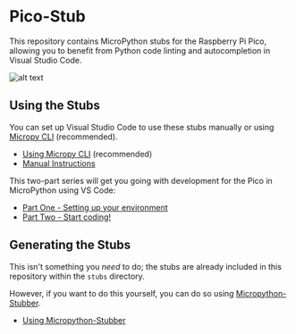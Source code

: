 # Pico-Stub

This repository contains MicroPython stubs for the Raspberry Pi Pico, allowing you to benefit from Python code linting and autocompletion in Visual Studio Code.

![alt text](https://raw.githubusercontent.com/cpwood/Pico-Stub/main/screenshot.png "Screenshot")

## Using the Stubs

You can set up Visual Studio Code to use these stubs manually or using [Micropy CLI](https://github.com/BradenM/micropy-cli) (recommended). 

* [Using Micropy CLI](micropy.md#using-the-stubs) (recommended)
* [Manual Instructions](micropython-stubber.md#using-the-stubs) 

This two-part series will get you going with development for the Pico in MicroPython using VS Code:

* [Part One - Setting up your environment](https://medium.com/all-geek-to-me/developing-for-the-raspberry-pi-pico-in-vs-code-getting-started-6dbb3da5ba97)
* [Part Two - Start coding!](https://medium.com/all-geek-to-me/developing-for-the-raspberry-pi-pico-in-vs-code-start-coding-bb3834233eff)

## Generating the Stubs

This isn't something you *need* to do; the stubs are already included in this repository within the `stubs` directory.

However, if you want to do this yourself, you can do so using [Micropython-Stubber](https://github.com/Josverl/micropython-stubber).

* [Using Micropython-Stubber](micropython-stubber.md#generating-the-stubs)